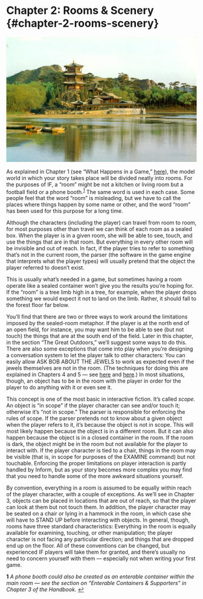 # Chapter 2: Rooms &amp; Scenery {#chapter-2-rooms-scenery}

![](../assets/graphics9.jpg)

As explained in Chapter 1 (see “What Happens in a Game,” [here](../chapter_1_getting_started/what_happens_in_a_game.md#what_happens_in_a_game)), the model world in which your story takes place will be divided neatly into rooms. For the purposes of IF, a “room” might be not a kitchen or living room but a football field or a phone booth.<sup id="a1">[1](#f1)</sup> The same word is used in each case. Some people feel that the word “room” is misleading, but we have to call the places where things happen by some name or other, and the word “room” has been used for this purpose for a long time.

Although the characters (including the player) can travel from room to room, for most purposes other than travel we can think of each room as a sealed box. When the player is in a given room, she will be able to see, touch, and use the things that are in that room. But everything in every other room will be invisible and out of reach. In fact, if the player tries to refer to something that’s not in the current room, the parser (the software in the game engine that interprets what the player types) will usually pretend that the object the player referred to doesn’t exist.

This is usually what’s needed in a game, but sometimes having a room operate like a sealed container won’t give you the results you’re hoping for. If the “room” is a tree limb high in a tree, for example, when the player drops something we would expect it not to land on the limb. Rather, it should fall to the forest floor far below.

You’ll find that there are two or three ways to work around the limitations imposed by the sealed-room metaphor. If the player is at the north end of an open field, for instance, you may want him to be able to see (but not touch) the things that are at the south end of the field. Later in this chapter, in the section “The Great Outdoors,” we’ll suggest some ways to do this. There are also some exceptions that come into play when you’re designing a conversation system to let the player talk to other characters: You can easily allow ASK BOB ABOUT THE JEWELS to work as expected even if the jewels themselves are not in the room. (The techniques for doing this are explained in Chapters 4 and 5 — see [here](../chapter_4_actions/actions_with_topics.md#actions_with_topics) and [here](../chapter_5_creating_characters/conversations,_part_ii_asktellgiveshow.md#topics-of-conversation).) In most situations, though, an object has to be in the room with the player in order for the player to do anything with it or even see it.

This concept is one of the most basic in interactive fiction. It’s called _scope._ An object is “in scope” if the player character can see and/or touch it; otherwise it’s “not in scope.” The parser is responsible for enforcing the rules of scope. If the parser pretends not to know about a given object when the player refers to it, it’s because the object is not in scope. This will most likely happen because the object is in a different room. But it can also happen because the object is in a closed container in the room. If the room is dark, the object might be in the room but not available for the player to interact with. If the player character is tied to a chair, things in the room may be visible (that is, in scope for purposes of the EXAMINE command) but not touchable. Enforcing the proper limitations on player interaction is partly handled by Inform, but as your story becomes more complex you may find that you need to handle some of the more awkward situations yourself.

By convention, everything in a room is assumed to be equally within reach of the player character, with a couple of exceptions. As we’ll see in Chapter 3, objects can be placed in locations that are out of reach, so that the player can look at them but not touch them. In addition, the player character may be seated on a chair or lying in a hammock in the room, in which case she will have to STAND UP before interacting with objects. In general, though, rooms have three standard characteristics: Everything in the room is equally available for examining, touching, or other manipulation; the player character is not facing any particular direction; and things that are dropped end up on the floor. All of these conventions can be changed, but experienced IF players will take them for granted, and there’s usually no need to concern yourself with them — especially not when writing your first game.

<b id="f1">1</b> _A phone booth could also be created as an enterable container within the main room — see the section on “Enterable Containers &amp; Supporters” in Chapter 3 of the Handbook._ [↩](#a1)
